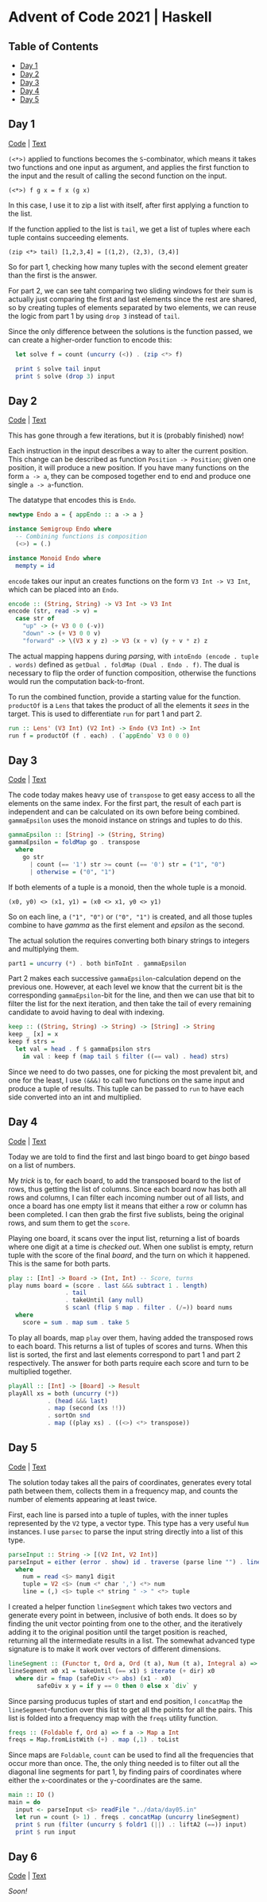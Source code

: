 # Advent of Code 2021 | Haskell

## Table of Contents

- [Day 1](#day-1)
- [Day 2](#day-2)
- [Day 3](#day-3)
- [Day 4](#day-4)
- [Day 5](#day-5)

## Day 1 

[Code](src/Day01.hs) | [Text](https://adventofcode.com/2021/day/1)

`(<*>)` applied to functions becomes the `S`-combinator, which means it takes two
functions and one input as argument, and applies the first function to the input
and the result of calling the second function on the input.

`(<*>) f g x = f x (g x)`

In this case, I use it to zip a list with itself, after first applying a function
 to the list.

If the function applied to the list is `tail`, we get a list of tuples where
 each tuple contains succeeding elements.

`(zip <*> tail) [1,2,3,4] = [(1,2), (2,3), (3,4)]`

So for part 1, checking how many tuples with the second element greater than the first 
is the answer.

For part 2, we can see taht comparing two sliding windows for their sum is
actually just comparing the first and last elements since the rest are shared,
so by creating tuples of elements separated by two elements, we can reuse the
logic from part 1 by using `drop 3` instead of `tail`.

Since the only difference between the solutions is the function passed, we can create a higher-order function to encode this:

```haskell
  let solve f = count (uncurry (<)) . (zip <*> f)

  print $ solve tail input
  print $ solve (drop 3) input
```

## Day 2

[Code](src/Day02.hs) | [Text](https://adventofcode.com/2021/day/2)

This has gone through a few iterations, but it is (probably finished) now!

Each instruction in the input describes a way to alter the current position.
This change can be described as function `Position -> Position`; given one
position, it will produce a new position. If you have many functions on the
form `a -> a`, they can be composed together end to end and produce one single
`a -> a`-function.

The datatype that encodes this is `Endo`.

```haskell
newtype Endo a = { appEndo :: a -> a }

instance Semigroup Endo where
  -- Combining functions is composition
  (<>) = (.)

instance Monoid Endo where
  mempty = id
```

`encode` takes our input an creates functions on the form `V3 Int -> V3 Int`,
which can be placed into an `Endo`.

```haskell
encode :: (String, String) -> V3 Int -> V3 Int
encode (str, read -> v) =
  case str of 
    "up" -> (+ V3 0 0 (-v))
    "down" -> (+ V3 0 0 v)
    "forward" -> \(V3 x y z) -> V3 (x + v) (y + v * z) z
```

The actual mapping happens during *parsing*, with `intoEndo (encode . tuple .
words)` defined as `getDual . foldMap (Dual . Endo . f)`. The dual is necessary
to flip the order of function composition, otherwise the functions would run
the computation back-to-front.

To run the combined function, provide a starting value for the function. `productOf`
is a `Lens` that takes the product of all the elements it *sees* in the target. This is
used to differentiate `run` for part 1 and part 2.

```haskell
run :: Lens' (V3 Int) (V2 Int) -> Endo (V3 Int) -> Int
run f = productOf (f . each) . (`appEndo` V3 0 0 0)
```


## Day 3

[Code](src/Day03.hs) | [Text](https://adventofcode.com/2021/day/3)

The code today makes heavy use of `transpose` to get easy access to all the
elements on the same index. For the first part, the result of each part is
independent and can be calculated on its own before being combined. `gammaEpsilon`
uses the monoid instance on strings and tuples to do this.

```haskell
gammaEpsilon :: [String] -> (String, String)
gammaEpsilon = foldMap go . transpose
  where
    go str
      | count (== '1') str >= count (== '0') str = ("1", "0")
      | otherwise = ("0", "1")

```

If both elements of a tuple is a monoid, then the whole tuple is a monoid.

`(x0, y0) <> (x1, y1) = (x0 <> x1, y0 <> y1)`

So on each line, a `("1", "0")` or `("0", "1")` is created, and all those tuples
combine to have *gamma* as the first element and *epsilon* as the second.

The actual solution the requires converting both binary strings to integers and
multiplying them.

```haskell
part1 = uncurry (*) . both binToInt . gammaEpsilon
```

Part 2 makes each successive `gammaEpsilon`-calculation depend on the previous
one.  However, at each level we know that the current bit is the corresponding
`gammaEpsilon`-bit for the line, and then we can use that bit to filter the
list for the next iteration, and then take the tail of every remaining
candidate to avoid having to deal with indexing.

```haskell
keep :: ((String, String) -> String) -> [String] -> String
keep _ [x] = x
keep f strs =
  let val = head . f $ gammaEpsilon strs
    in val : keep f (map tail $ filter ((== val) . head) strs)
```

Since we need to do two passes, one for picking the most prevalent bit, and one
for the least, I use `(&&&)` to call two functions on the same input and
produce a tuple of results. This tuple can be passed to `run` to have each side
converted into an int and multiplied.

## Day 4

[Code](src/Day04.hs) | [Text](https://adventofcode.com/2021/day/4)

Today we are told to find the first and last bingo board to get *bingo*
based on a list of numbers.

My *trick* is to, for each board, to add the transposed board to the list of
rows, thus getting the list of columns. Since each board now has both all rows
and columns, I can filter each incoming number out of all lists, and once a
board has one empty list it means that either a row or column has been
completed. I can then grab the first five sublists, being the original rows,
and sum them to get the `score`.

Playing one board, it scans over the input list, returning a list of boards
where one digit at a time is *checked out*. When one sublist is empty, return
tuple with the score of the final *board*, and the turn on which it happened.
This is the same for both parts.

```haskell
play :: [Int] -> Board -> (Int, Int) -- Score, turns
play nums board = (score . last &&& subtract 1 . length)
                . tail 
                . takeUntil (any null) 
                $ scanl (flip $ map . filter . (/=)) board nums
  where 
    score = sum . map sum . take 5
```

To play all boards, map `play` over them, having added the transposed rows to
each board. This returns a list of tuples of scores and turns. When this list
is sorted, the first and last elements correspond to part 1 and part 2
respectively. The answer for both parts require each score and turn to be 
multiplied together.

```haskell
playAll :: [Int] -> [Board] -> Result
playAll xs = both (uncurry (*)) 
           . (head &&& last) 
           . map (second (xs !!)) 
           . sortOn snd 
           . map ((play xs) . ((<>) <*> transpose))
```

## Day 5

[Code](src/Day05.hs) | [Text](https://adventofcode.com/2021/day/5)

The solution today takes all the pairs of coordinates, generates every total
path between them, collects them in a frequency map, and counts the number of
elements appearing at least twice.

First, each line is parsed into a tuple of tuples, with the inner tuples represented 
by the `V2` type, a vector type. This type has a very useful `Num` instances.
I use `parsec` to parse the input string directly into a list of this type.

```haskell
parseInput :: String -> [(V2 Int, V2 Int)]
parseInput = either (error . show) id . traverse (parse line "") . lines
  where
    num = read <$> many1 digit
    tuple = V2 <$> (num <* char ',') <*> num
    line = (,) <$> tuple <* string " -> " <*> tuple
```

I created a helper function `lineSegment` which takes two vectors and generate
every point in between, inclusive of both ends. It does so by finding the unit
vector pointing from one to the other, and the iteratively adding it to the
original position until the target position is reached, returning all the
intermediate results in a list. The somewhat advanced type signature is to make
it work over vectors of different dimensions.

```haskell
lineSegment :: (Functor t, Ord a, Ord (t a), Num (t a), Integral a) => t a -> t a -> [t a]
lineSegment x0 x1 = takeUntil (== x1) $ iterate (+ dir) x0
  where dir = fmap (safeDiv <*> abs) (x1 - x0)
        safeDiv x y = if y == 0 then 0 else x `div` y
```

Since parsing producus tuples of start and end position, I `concatMap` 
the `lineSegment`-function over this list to get all the points for all the pairs.
This list is folded into a frequency map with the `freqs` utility function.

```haskell
freqs :: (Foldable f, Ord a) => f a -> Map a Int
freqs = Map.fromListWith (+) . map (,1) . toList
```

Since maps are `Foldable`, `count` can be used to find all the frequencies that
occur more than once. The, the only thing needed is to filter out all the
diagonal line segments for part 1, by finding pairs of coordinates where either
the `x`-coordinates or the `y`-coordinates are the same.

```haskell
main :: IO ()
main = do
  input <- parseInput <$> readFile "../data/day05.in"
  let run = count (> 1) . freqs . concatMap (uncurry lineSegment)
  print $ run (filter (uncurry $ foldr1 (||) .: liftA2 (==)) input)
  print $ run input
```

## Day 6

[Code](src/Day06.hs) | [Text](https://adventofcode.com/2021/day/6)

*Soon!*
